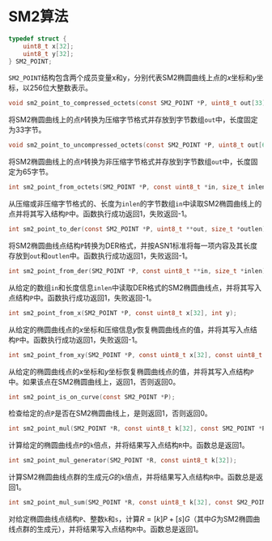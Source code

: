 # SM2算法

```c
typedef struct {
	uint8_t x[32];
	uint8_t y[32];
} SM2_POINT;
```

`SM2_POINT`结构包含两个成员变量x和y，分别代表SM2椭圆曲线上点的$x$坐标和$y$坐标，以256位大整数表示。

```c
void sm2_point_to_compressed_octets(const SM2_POINT *P, uint8_t out[33]);
```

将SM2椭圆曲线上的点`P`转换为压缩字节格式并存放到字节数组`out`中，长度固定为33字节。

```c
void sm2_point_to_uncompressed_octets(const SM2_POINT *P, uint8_t out[65]);
```

将SM2椭圆曲线上的点`P`转换为非压缩字节格式并存放到字节数组`out`中，长度固定为65字节。

```c
int sm2_point_from_octets(SM2_POINT *P, const uint8_t *in, size_t inlen);
```

从压缩或非压缩字节格式的、长度为`inlen`的字节数组`in`中读取SM2椭圆曲线上的点并将其写入结构`P`中。函数执行成功返回1，失败返回-1。

```c
int sm2_point_to_der(const SM2_POINT *P, uint8_t **out, size_t *outlen);
```

将SM2椭圆曲线点结构`P`转换为DER格式，并按ASN1标准将每一项内容及其长度存放到`out`和`outlen`中。函数执行成功返回1，失败返回-1。

```c
int sm2_point_from_der(SM2_POINT *P, const uint8_t **in, size_t *inlen);
```

从给定的数组`in`和长度信息`inlen`中读取DER格式的SM2椭圆曲线点，并将其写入点结构`P`中。函数执行成功返回1，失败返回-1。

```c
int sm2_point_from_x(SM2_POINT *P, const uint8_t x[32], int y);
```

从给定的椭圆曲线点的$x$坐标和压缩信息$y$恢复椭圆曲线点的值，并将其写入点结构`P`中。函数执行成功返回1，失败返回-1。

```c
int sm2_point_from_xy(SM2_POINT *P, const uint8_t x[32], const uint8_t y[32]);
```

从给定的椭圆曲线点的$x$坐标和$y$坐标恢复椭圆曲线点的值，并将其写入点结构`P`中。如果该点在SM2椭圆曲线上，返回1，否则返回0。

```c
int sm2_point_is_on_curve(const SM2_POINT *P);
```

检查给定的点`P`是否在SM2椭圆曲线上，是则返回1，否则返回0。

```c
int sm2_point_mul(SM2_POINT *R, const uint8_t k[32], const SM2_POINT *P);
```

计算给定的椭圆曲线点`P`的`k`倍点，并将结果写入点结构`R`中。函数总是返回1。

```c
int sm2_point_mul_generator(SM2_POINT *R, const uint8_t k[32]);
```

计算SM2椭圆曲线点群的生成元$G$的`k`倍点，并将结果写入点结构`R`中。函数总是返回1。

```c
int sm2_point_mul_sum(SM2_POINT *R, const uint8_t k[32], const SM2_POINT *P, const uint8_t s[32]);
```

对给定椭圆曲线点结构`P`、整数`k`和`s`，计算$R=[k]P+[s]G$（其中$G$为SM2椭圆曲线点群的生成元），并将结果写入点结构`R`中。函数总是返回1。

